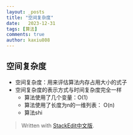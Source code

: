 ```yaml
---
layout: _posts
title: "空间复杂度"
date:   2023-12-31
tags: [算法]
comments: true
author: kaxiu808  
--- 
```


空间复杂度
--

- 空间复杂度：用来评估算法内存占用大小的式子
- 空间复杂度的表示方式与时间复杂度完全一样
	- 算法使用了几个变量：O(1）
	- 算法使用了长度为n的一维列表： O(n)
	- 算法shi

> Written with [StackEdit中文版](https://stackedit.cn/).
<!--stackedit_data:
eyJoaXN0b3J5IjpbMTQ1NDI5Mzg2MV19
-->